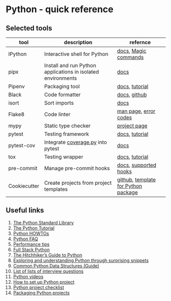 # Python - quick reference

## Selected tools

| tool | description | refernce |
| ---- |------------ | -------- |
|IPython|Interactive shell for Python|[docs](https://ipython.readthedocs.io/en/stable/interactive/index.html), [Magic commands](https://ipython.readthedocs.io/en/stable/interactive/magics.html)|
|pipx|Install and run Python applications in isolated environments|[docs](https://pipxproject.github.io/pipx/)|
|Pipenv|Packaging tool|[docs](https://docs.pipenv.org/), [tutorial](https://realpython.com/pipenv-guide/)|
|Black|Code formatter|[docs](https://black.readthedocs.io/en/stable/), [github](https://github.com/psf/black)|
|isort|Sort imports|[docs](https://pycqa.github.io/isort/)|
|Flake8|Code linter|[man page](https://flake8.pycqa.org/en/latest/manpage.html), [error codes](https://flake8.pycqa.org/en/latest/user/error-codes.html)|
|mypy|Static type checker|[project page](http://mypy-lang.org/)|
|pytest|Testing framework|[docs](https://docs.pytest.org/en/stable/), [tutorial](https://realpython.com/pytest-python-testing/)|
|pytest-cov|Integrate [coverage.py](https://coverage.readthedocs.io/) into pytest|[docs](https://pytest-cov.readthedocs.io/en/latest/readme.html)|
|tox|Testing wrapper|[docs](https://tox.readthedocs.io/en/latest/), [tutorial](https://waprin.io/2015/05/21/introducing-tox.html)|
|pre-commit|Manage pre-commit hooks|[docs](https://pre-commit.com/#intro), [supported hooks](https://pre-commit.com/hooks.html)|
|Cookiecutter|Create projects from project templates|[github](https://github.com/cookiecutter/cookiecutter), [template for Python package](https://github.com/audreyfeldroy/cookiecutter-pypackage)|


## Useful links
1. [The Python Standard Library](https://docs.python.org/3/library/index.html)
2. [The Python Tutorial](https://docs.python.org/3/tutorial/)
3. [Python HOWTOs](https://docs.python.org/3/howto/index.html)
4. [Python FAQ](https://docs.python.org/3/faq/index.html)
5. [Performance tips](https://wiki.python.org/moin/PythonSpeed/PerformanceTips)
6. [Full Stack Python](https://www.fullstackpython.com/)
7. [The Hitchhiker’s Guide to Python](https://docs.python-guide.org/)
8. [Exploring and understanding Python through surprising snippets](https://github.com/satwikkansal/wtfpython)
9. [Common Python Data Structures (Guide)](https://realpython.com/python-data-structures/)
10. [List of lists of interview questions](https://github.com/MaximAbramchuck/awesome-interview-questions#python)
11. [Python videos](https://pyvideo.org/events.html)
12. [How to set up Python project](https://sourcery.ai/blog/python-best-practices/)
13. [Python project checklist](http://michal.karzynski.pl/blog/2019/05/26/python-project-maturity-checklist/)
14. [Packaging Python projects](https://packaging.python.org/tutorials/packaging-projects/)

